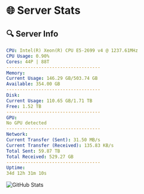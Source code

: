 # 🌐 Server Stats
## 🔍 Server Info
```yaml
CPU: Intel(R) Xeon(R) CPU E5-2699 v4 @ 1237.61MHz
CPU Usage: 0.90%
Cores: 44P | 88T
-----------------------------------
Memory:
Current Usage: 146.29 GB/503.74 GB
Available: 354.00 GB
-----------------------------------
Disk:
Current Usage: 110.65 GB/1.71 TB
Free: 1.52 TB
-----------------------------------
GPU:
No GPU detected
-----------------------------------
Network:
Current Transfer (Sent): 31.50 MB/s
Current Transfer (Received): 135.83 KB/s
Total Sent: 59.87 TB
Total Received: 529.27 GB
-----------------------------------
Uptime:
34d 12h 31m 10s
```
![GitHub Stats](https://img.shields.io/badge/Updated-2025-04-11_09:53:59-blue)